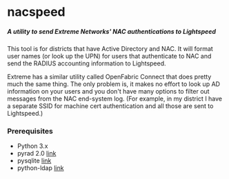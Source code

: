 nacspeed
========
##### A utility to send Extreme Networks' NAC authentications to Lightspeed

This tool is for districts that have Active Directory and NAC. It will format user names (or look up the UPN) for users that authenticate to NAC and send the RADIUS accounting information to Lightspeed.

Extreme has a similar utility called OpenFabric Connect that does pretty much the same thing. The only problem is, it makes no effort to look up AD information on your users and you don't have many options to filter out messages from the NAC end-system log. (For example, in my district I have a separate SSID for machine cert authentication and all those are sent to Lightspeed.)

### Prerequisites
- Python 3.x
- pyrad 2.0 [link](https://pypi.python.org/pypi/pyrad)
- pysqlite [link](https://github.com/ghaering/pysqlite)
- python-ldap [link](https://pypi.python.org/pypi/python-ldap/)